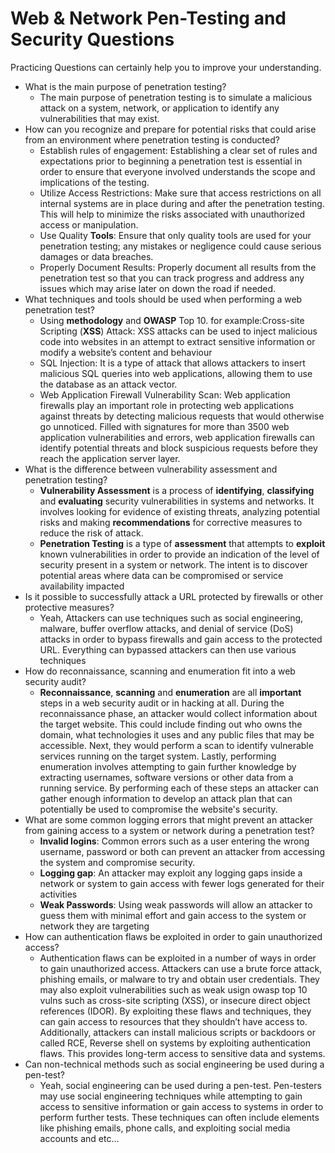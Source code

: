 # Web & Network Pen-Testing and Security Questions

Practicing Questions can certainly help you to improve your understanding.

- What is the main purpose of penetration testing?
    - The main purpose of penetration testing is to simulate a malicious attack on a system, network, or application to identify any vulnerabilities that may exist.
- How can you recognize and prepare for potential risks that could arise from an environment where penetration testing is conducted?
    - Establish rules of engagement: Establishing a clear set of rules and expectations prior to beginning a penetration test is essential in order to ensure that everyone involved understands the scope and implications of the testing.
    - Utilize Access Restrictions: Make sure that access restrictions on all internal systems are in place during and after the penetration testing. This will help to minimize the risks associated with unauthorized access or manipulation.
    - Use Quality **Tools**: Ensure that only quality tools are used for your penetration testing; any mistakes or negligence could cause serious damages or data breaches.
    - Properly Document Results: Properly document all results from the penetration test so that you can track progress and address any issues which may arise later on down the road if needed.
- What techniques and tools should be used when performing a web penetration test?
    - Using **methodology** and **OWASP** Top 10. for example:Cross-site Scripting (**XSS**) Attack: XSS attacks can be used to inject malicious code into websites in an attempt to extract sensitive information or modify a website’s content and behaviour
    - SQL Injection: It is a type of attack that allows attackers to insert malicious SQL queries into web applications, allowing them to use the database as an attack vector.
    - Web Application Firewall Vulnerability Scan: Web application firewalls play an important role in protecting web applications against threats by detecting malicious requests that would otherwise go unnoticed. Filled with signatures for more than 3500 web application vulnerabilities and errors, web application firewalls can identify potential threats and block suspicious requests before they reach the application server layer.
- What is the difference between vulnerability assessment and penetration testing?
    - **Vulnerability Assessment** is a process of **identifying**, **classifying** and **evaluating** security vulnerabilities in systems and networks. It involves looking for evidence of existing threats, analyzing potential risks and making **recommendations** for corrective measures to reduce the risk of attack.
    - **Penetration Testing** is a type of **assessment** that attempts to **exploit** known vulnerabilities in order to provide an indication of the level of security present in a system or network. The intent is to discover potential areas where data can be compromised or service availability impacted
- Is it possible to successfully attack a URL protected by firewalls or other protective measures?
    - Yeah, Attackers can use techniques such as social engineering, malware, buffer overflow attacks, and denial of service (DoS) attacks in order to bypass firewalls and gain access to the protected URL. Everything can bypassed attackers can then use various techniques
- How do reconnaissance, scanning and enumeration fit into a web security audit?
    - **Reconnaissance**, **scanning** and **enumeration** are all **important** steps in a web security audit or in hacking at all. During the reconnaissance phase, an attacker would collect information about the target website. This could include finding out who owns the domain, what technologies it uses and any public files that may be accessible. Next, they would perform a scan to identify vulnerable services running on the target system. Lastly, performing enumeration involves attempting to gain further knowledge by extracting usernames, software versions or other data from a running service. By performing each of these steps an attacker can gather enough information to develop an attack plan that can potentially be used to compromise the website's security.
- What are some common logging errors that might prevent an attacker from gaining access to a system or network during a penetration test?
    - **Invalid logins**: Common errors such as a user entering the wrong username, password or both can prevent an attacker from accessing the system and compromise security.
    - **Logging gap**: An attacker may exploit any logging gaps inside a network or system to gain access with fewer logs generated for their activities
    - **Weak Passwords**: Using weak passwords will allow an attacker to guess them with minimal effort and gain access to the system or network they are targeting
- How can authentication flaws be exploited in order to gain unauthorized access?
    - Authentication flaws can be exploited in a number of ways in order to gain unauthorized access. Attackers can use a brute force attack, phishing emails, or malware to try and obtain user credentials. They may also exploit vulnerabilities such as weak usign owasp top 10 vulns such as cross-site scripting (XSS), or insecure direct object references (IDOR). By exploiting these flaws and techniques, they can gain access to resources that they shouldn’t have access to. Additionally, attackers can install malicious scripts or backdoors or called RCE, Reverse shell on systems by exploiting authentication flaws. This provides long-term access to sensitive data and systems.
- Can non-technical methods such as social engineering be used during a pen-test?
    - Yeah, social engineering can be used during a pen-test. Pen-testers may use social engineering techniques while attempting to gain access to sensitive information or gain access to systems in order to perform further tests. These techniques can often include elements like phishing emails, phone calls, and exploiting social media accounts and etc...
